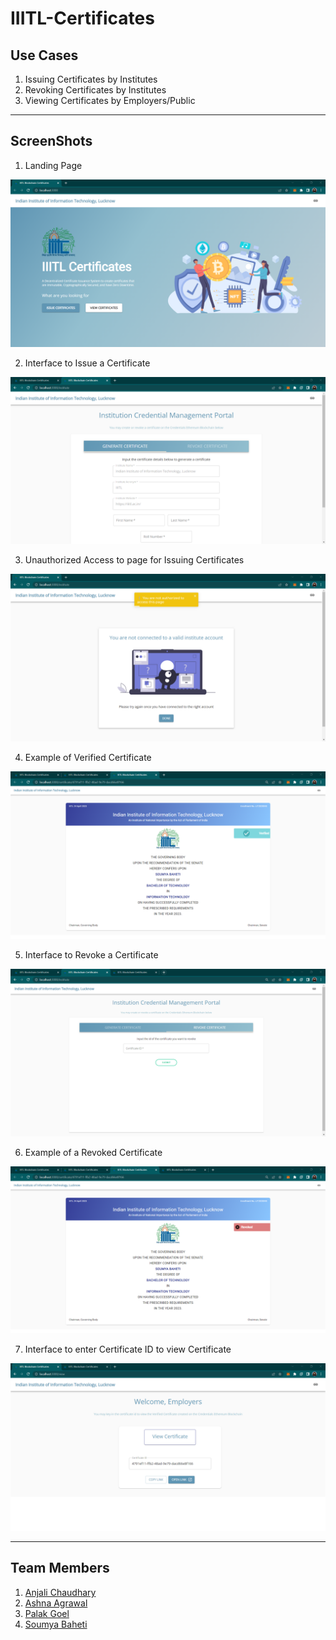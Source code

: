 # IIITL-Certificates

## Use Cases
1. Issuing Certificates by Institutes
2. Revoking Certificates by Institutes
3. Viewing Certificates by Employers/Public

---

## ScreenShots
1. Landing Page  

![img](Screenshots/Screenshot%202023-04-24%20232638.png)


  
2. Interface to Issue a Certificate  

![img](Screenshots/Screenshot%202023-04-24%20234133.png)

  

3. Unauthorized Access to page for Issuing Certificates  

![img](Screenshots/Screenshot%202023-04-24%20232743.png)


  
4. Example of Verified Certificate  

![img](Screenshots/Screenshot%202023-04-24%20234422.png)

  

5. Interface to Revoke a Certificate  

![img](Screenshots/Screenshot%202023-04-24%20234508.png)


  
6. Example of a Revoked Certificate  

![img](Screenshots/Screenshot%202023-04-24%20234646.png)


  
7. Interface to enter Certificate ID to view Certificate  

![img](Screenshots/Screenshot%202023-04-24%20234748.png)

  
---

## Team Members
1. [Anjali Chaudhary](https://github.com/anjali494)
2. [Ashna Agrawal](https://github.com/AshnaAgrawal2002)
3. [Palak Goel](https://github.com/palak123g)
4. [Soumya Baheti](https://github.com/soumya15o3)
